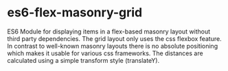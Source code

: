 # es6-flex-masonry-grid
ES6 Module for displaying items in a flex-based masonry layout without third party dependencies. The grid layout only uses the css flexbox feature. In contrast to well-known masonry layouts there is no absolute positioning which makes it usable for various css frameworks. The distances are calculated using a simple transform style (translateY). 
